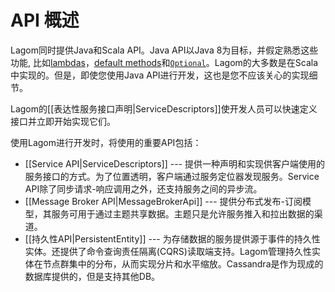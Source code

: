 # API 概述

Lagom同时提供Java和Scala API。Java API以Java 8为目标，并假定熟悉这些功能, 比如[lambdas](https://docs.oracle.com/javase/tutorial/java/javaOO/lambdaexpressions.html)，[default methods](https://docs.oracle.com/javase/tutorial/java/IandI/defaultmethods.html)和[`Optional`](https://docs.oracle.com/javase/8/docs/api/java/util/Optional.html)。Lagom的大多数是在Scala中实现的。但是，即使您使用Java API进行开发，这也是您不应该关心的实现细节。

Lagom的[[表达性服务接口声明|ServiceDescriptors]]使开发人员可以快速定义接口并立即开始实现它们。

使用Lagom进行开发时，将使用的重要API包括：

* [[Service API|ServiceDescriptors]] --- 提供一种声明和实现供客户端使用的服务接口的方式。为了位置透明，客户端通过服务定位器发现服务。Service API除了同步请求-响应调用之外，还支持服务之间的异步流。
* [[Message Broker API|MessageBrokerApi]] --- 提供分布式发布-订阅模型，其服务可用于通过主题共享数据。主题只是允许服务推入和拉出数据的渠道。
* [[持久性API|PersistentEntity]] --- 为存储数据的服务提供源于事件的持久性实体。还提供了命令查询责任隔离(CQRS)读取端支持。Lagom管理持久性实体在节点群集中的分布，从而实现分片和水平缩放。Cassandra是作为现成的数据库提供的，但是支持其他DB。
